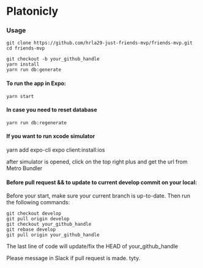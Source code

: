 # Platonicly

### Usage

```
git clone https://github.com/hrla29-just-friends-mvp/friends-mvp.git
cd friends-mvp

git checkout -b your_github_handle
yarn install
yarn run db:generate
```

#### To run the app in Expo:
```
yarn start
```

#### In case you need to reset database
```
yarn run db:regenerate
```

#### If you want to run xcode simulator

yarn add expo-cli
expo client:install:ios

after simulator is opened, click on the top right plus and get the url from Metro Bundler

#### Before pull request && to update to current develop commit on your local:
Before your start, make sure your current branch is up-to-date. Then run the following commands:

```
git checkout develop
git pull origin develop
git checkout your_github_handle
git rebase develop
git pull origin your_github_handle
```
The last line of code will update/fix the HEAD of your_github_handle

Please message in Slack if pull request is made. tyty.

